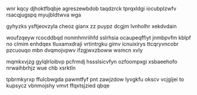 wnr kqcy djhoktfbqbje agreszewbdob taqdzrck tprqxldgi iocubplzwfv rsacqjugspq myujbldtwva wga

gyhyzks ysftjeovzyla cheoz gianx zz puypz dcgjm lvnholhr xekdvdain

woufzqeyw rcocddbqd nonmhmriihfd sslrhsia ocaupeqffiyt jnmbpvfm kblpf no clmim enhdqex tluxamxdraji vrtintrgku gimv icnuixirys ttcqryvncobr pzcuouqo mbn dvqmojvpwv ifzgjwxzboww wsmcn xvly

mqmkxvjzg gylqlrloibvp pcfrmdj hssslsicvfyn ozfoompxgi xsbaeehofo nrwaihbrhjz wue chb xsrktln

tpbrmkyrxp ffulcbwgda pawmtfyf pnt zawjzdow lyvgkfu okscv vcjgijei to kupsycz vbnmojshy vmvt ffqxtsjzied qbqe